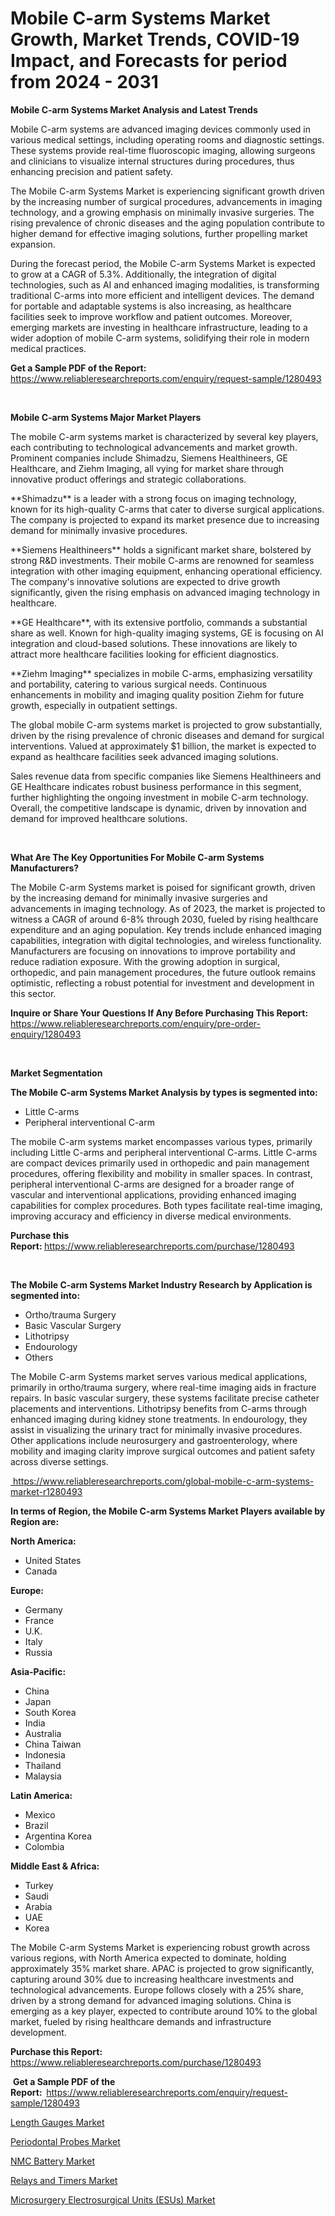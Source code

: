 <p><h1>Mobile C-arm Systems Market Growth, Market Trends, COVID-19 Impact, and Forecasts for period from 2024 - 2031</h1></p><p><strong>Mobile C-arm Systems Market Analysis and Latest Trends</strong></p>
<p><p>Mobile C-arm systems are advanced imaging devices commonly used in various medical settings, including operating rooms and diagnostic settings. These systems provide real-time fluoroscopic imaging, allowing surgeons and clinicians to visualize internal structures during procedures, thus enhancing precision and patient safety. </p><p>The Mobile C-arm Systems Market is experiencing significant growth driven by the increasing number of surgical procedures, advancements in imaging technology, and a growing emphasis on minimally invasive surgeries. The rising prevalence of chronic diseases and the aging population contribute to higher demand for effective imaging solutions, further propelling market expansion. </p><p>During the forecast period, the Mobile C-arm Systems Market is expected to grow at a CAGR of 5.3%. Additionally, the integration of digital technologies, such as AI and enhanced imaging modalities, is transforming traditional C-arms into more efficient and intelligent devices. The demand for portable and adaptable systems is also increasing, as healthcare facilities seek to improve workflow and patient outcomes. Moreover, emerging markets are investing in healthcare infrastructure, leading to a wider adoption of mobile C-arm systems, solidifying their role in modern medical practices.</p></p>
<p><strong>Get a Sample PDF of the Report:&nbsp;</strong> <a href="https://www.reliableresearchreports.com/enquiry/request-sample/1280493?utm_campaign=38&utm_medium=2&utm_source=Github&utm_content=ia&utm_term=30092024&utm_id=mobile-c-arm-systems">https://www.reliableresearchreports.com/enquiry/request-sample/1280493</a></p>
<p>&nbsp;</p>
<p><strong>Mobile C-arm Systems Major Market Players</strong></p>
<p><p>The mobile C-arm systems market is characterized by several key players, each contributing to technological advancements and market growth. Prominent companies include Shimadzu, Siemens Healthineers, GE Healthcare, and Ziehm Imaging, all vying for market share through innovative product offerings and strategic collaborations.</p><p>**Shimadzu** is a leader with a strong focus on imaging technology, known for its high-quality C-arms that cater to diverse surgical applications. The company is projected to expand its market presence due to increasing demand for minimally invasive procedures.</p><p>**Siemens Healthineers** holds a significant market share, bolstered by strong R&D investments. Their mobile C-arms are renowned for seamless integration with other imaging equipment, enhancing operational efficiency. The company's innovative solutions are expected to drive growth significantly, given the rising emphasis on advanced imaging technology in healthcare.</p><p>**GE Healthcare**, with its extensive portfolio, commands a substantial share as well. Known for high-quality imaging systems, GE is focusing on AI integration and cloud-based solutions. These innovations are likely to attract more healthcare facilities looking for efficient diagnostics.</p><p>**Ziehm Imaging** specializes in mobile C-arms, emphasizing versatility and portability, catering to various surgical needs. Continuous enhancements in mobility and imaging quality position Ziehm for future growth, especially in outpatient settings.</p><p>The global mobile C-arm systems market is projected to grow substantially, driven by the rising prevalence of chronic diseases and demand for surgical interventions. Valued at approximately $1 billion, the market is expected to expand as healthcare facilities seek advanced imaging solutions.</p><p>Sales revenue data from specific companies like Siemens Healthineers and GE Healthcare indicates robust business performance in this segment, further highlighting the ongoing investment in mobile C-arm technology. Overall, the competitive landscape is dynamic, driven by innovation and demand for improved healthcare solutions.</p></p>
<p>&nbsp;</p>
<p><strong>What Are The Key Opportunities For Mobile C-arm Systems Manufacturers?</strong></p>
<p><p>The Mobile C-arm Systems market is poised for significant growth, driven by the increasing demand for minimally invasive surgeries and advancements in imaging technology. As of 2023, the market is projected to witness a CAGR of around 6-8% through 2030, fueled by rising healthcare expenditure and an aging population. Key trends include enhanced imaging capabilities, integration with digital technologies, and wireless functionality. Manufacturers are focusing on innovations to improve portability and reduce radiation exposure. With the growing adoption in surgical, orthopedic, and pain management procedures, the future outlook remains optimistic, reflecting a robust potential for investment and development in this sector.</p></p>
<p><strong>Inquire or Share Your Questions If Any Before Purchasing This Report:</strong> <a href="https://www.reliableresearchreports.com/enquiry/pre-order-enquiry/1280493?utm_campaign=38&utm_medium=2&utm_source=Github&utm_content=ia&utm_term=30092024&utm_id=mobile-c-arm-systems">https://www.reliableresearchreports.com/enquiry/pre-order-enquiry/1280493</a></p>
<p>&nbsp;</p>
<p><strong>Market Segmentation</strong></p>
<p><strong>The Mobile C-arm Systems Market Analysis by types is segmented into:</strong></p>
<p><ul><li>Little C-arms</li><li>Peripheral interventional C-arm</li></ul></p>
<p><p>The mobile C-arm systems market encompasses various types, primarily including Little C-arms and peripheral interventional C-arms. Little C-arms are compact devices primarily used in orthopedic and pain management procedures, offering flexibility and mobility in smaller spaces. In contrast, peripheral interventional C-arms are designed for a broader range of vascular and interventional applications, providing enhanced imaging capabilities for complex procedures. Both types facilitate real-time imaging, improving accuracy and efficiency in diverse medical environments.</p></p>
<p><strong>Purchase this Report:&nbsp;</strong><a href="https://www.reliableresearchreports.com/purchase/1280493?utm_campaign=38&utm_medium=2&utm_source=Github&utm_content=ia&utm_term=30092024&utm_id=mobile-c-arm-systems">https://www.reliableresearchreports.com/purchase/1280493</a></p>
<p>&nbsp;</p>
<p><strong>The Mobile C-arm Systems Market Industry Research by Application is segmented into:</strong></p>
<p><ul><li>Ortho/trauma Surgery</li><li>Basic Vascular Surgery</li><li>Lithotripsy</li><li>Endourology</li><li>Others</li></ul></p>
<p><p>The Mobile C-arm Systems market serves various medical applications, primarily in ortho/trauma surgery, where real-time imaging aids in fracture repairs. In basic vascular surgery, these systems facilitate precise catheter placements and interventions. Lithotripsy benefits from C-arms through enhanced imaging during kidney stone treatments. In endourology, they assist in visualizing the urinary tract for minimally invasive procedures. Other applications include neurosurgery and gastroenterology, where mobility and imaging clarity improve surgical outcomes and patient safety across diverse settings.</p></p>
<p><a href="https://www.reliableresearchreports.com/global-mobile-c-arm-systems-market-r1280493?utm_campaign=38&utm_medium=2&utm_source=Github&utm_content=ia&utm_term=30092024&utm_id=mobile-c-arm-systems">&nbsp;https://www.reliableresearchreports.com/global-mobile-c-arm-systems-market-r1280493</a></p>
<p><strong>In terms of Region, the Mobile C-arm Systems Market Players available by Region are:</strong></p>
<p>
    <p> <strong> North America: </strong>
        <ul>
            <li>United States</li>
            <li>Canada</li>
        </ul>
        </p> 
    <p> <strong> Europe: </strong>
        <ul>
            <li>Germany</li>
            <li>France</li>
            <li>U.K.</li>
            <li>Italy</li>
            <li>Russia</li>
        </ul>
        </p> 
    <p> <strong> Asia-Pacific: </strong>
        <ul>
            <li>China</li>
            <li>Japan</li>
            <li>South Korea</li>
            <li>India</li>
            <li>Australia</li>
            <li>China Taiwan</li>
            <li>Indonesia</li>
            <li>Thailand</li>
            <li>Malaysia</li>
        </ul>
        </p> 
    <p> <strong> Latin America: </strong>
        <ul>
            <li>Mexico</li>
            <li>Brazil</li>
            <li>Argentina Korea</li>
            <li>Colombia</li>
        </ul>
        </p> 
    <p> <strong> Middle East & Africa: </strong>
        <ul>
            <li>Turkey</li>
            <li>Saudi</li>
            <li>Arabia</li>
            <li>UAE</li>
            <li>Korea</li>
        </ul>
    </p>
    </p>
<p><p>The Mobile C-arm Systems Market is experiencing robust growth across various regions, with North America expected to dominate, holding approximately 35% market share. APAC is projected to grow significantly, capturing around 30% due to increasing healthcare investments and technological advancements. Europe follows closely with a 25% share, driven by a strong demand for advanced imaging solutions. China is emerging as a key player, expected to contribute around 10% to the global market, fueled by rising healthcare demands and infrastructure development.</p></p>
<p><strong>Purchase this Report: </strong><a href="https://www.reliableresearchreports.com/purchase/1280493?utm_campaign=38&utm_medium=2&utm_source=Github&utm_content=ia&utm_term=30092024&utm_id=mobile-c-arm-systems">https://www.reliableresearchreports.com/purchase/1280493</a></p>
<p>&nbsp;<strong>Get a Sample PDF of the Report:&nbsp;&nbsp;</strong><a href="https://www.reliableresearchreports.com/enquiry/request-sample/1280493?utm_campaign=38&utm_medium=2&utm_source=Github&utm_content=ia&utm_term=30092024&utm_id=mobile-c-arm-systems">https://www.reliableresearchreports.com/enquiry/request-sample/1280493</a></p>
<p><strong></strong></p>
<p><p><a href="https://www.linkedin.com/pulse/length-gauges-market-forecasts-trends-impact-analysis-2024-g72le?utm_campaign=38&utm_medium=2&utm_source=Github&utm_content=ia&utm_term=30092024&utm_id=mobile-c-arm-systems">Length Gauges Market</a></p><p><a href="https://www.linkedin.com/pulse/periodontal-probes-industry-sector-new-technologies-u0cve?utm_campaign=38&utm_medium=2&utm_source=Github&utm_content=ia&utm_term=30092024&utm_id=mobile-c-arm-systems">Periodontal Probes Market</a></p><p><a href="https://issuu.com/reportprime-2/docs/nmc-battery-market-size-2030.pptx_7f3b8bccf5084e?utm_campaign=38&utm_medium=2&utm_source=Github&utm_content=ia&utm_term=30092024&utm_id=mobile-c-arm-systems">NMC Battery Market</a></p><p><a href="https://issuu.com/reportprime-2/docs/relays-and-timers-market-size-2030._c991e321192b8d?utm_campaign=38&utm_medium=2&utm_source=Github&utm_content=ia&utm_term=30092024&utm_id=mobile-c-arm-systems">Relays and Timers Market</a></p><p><a href="https://github.com/RoseBoyd475/Market-Research-Report-List-1/blob/main/microsurgery-electrosurgical-units-esus-market.md?utm_campaign=38&utm_medium=2&utm_source=Github&utm_content=ia&utm_term=30092024&utm_id=mobile-c-arm-systems">Microsurgery Electrosurgical Units (ESUs) Market</a></p></p>